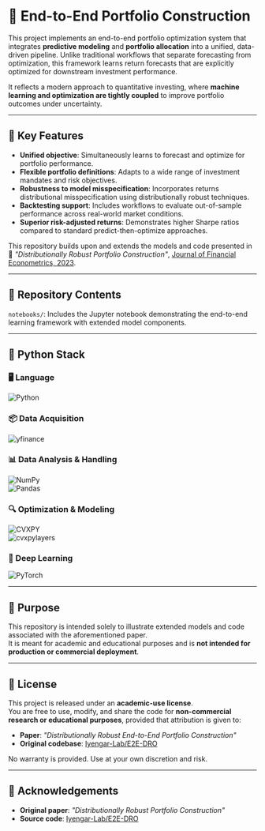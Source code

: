 # 🤖 End-to-End Portfolio Construction

This project implements an end-to-end portfolio optimization system that integrates **predictive modeling** and **portfolio allocation** into a unified, data-driven pipeline. Unlike traditional workflows that separate forecasting from optimization, this framework learns return forecasts that are explicitly optimized for downstream investment performance.

It reflects a modern approach to quantitative investing, where **machine learning and optimization are tightly coupled** to improve portfolio outcomes under uncertainty.

---

## 🌟 Key Features

- **Unified objective**: Simultaneously learns to forecast and optimize for portfolio performance.
- **Flexible portfolio definitions**: Adapts to a wide range of investment mandates and risk objectives.
- **Robustness to model misspecification**: Incorporates returns distributional misspecification using distributionally robust techniques.
- **Backtesting support**: Includes workflows to evaluate out-of-sample performance across real-world market conditions.
- **Superior risk-adjusted returns**: Demonstrates higher Sharpe ratios compared to standard predict-then-optimize approaches.

This repository builds upon and extends the models and code presented in  
📝 *"Distributionally Robust Portfolio Construction"*, [Journal of Financial Econometrics, 2023](https://www.tandfonline.com/doi/full/10.1080/14697688.2023.2236148).

---

## 📁 Repository Contents

`notebooks/`: Includes the Jupyter notebook demonstrating the end-to-end learning framework with extended model components.

---

## 🐍 Python Stack

### 🖥️ Language  
![Python](https://img.shields.io/badge/Python-3776AB?logo=python&logoColor=white)

### 📦 Data Acquisition  
![yfinance](https://img.shields.io/badge/yfinance-003B71?logo=yahoo&logoColor=white)

### 📊 Data Analysis & Handling  
![NumPy](https://img.shields.io/badge/NumPy-013243?logo=numpy&logoColor=white)  
![Pandas](https://img.shields.io/badge/Pandas-150458?logo=pandas&logoColor=white)

### 🔍 Optimization & Modeling  
![CVXPY](https://img.shields.io/badge/CVXPY-34495E?logo=python&logoColor=white)  
![cvxpylayers](https://img.shields.io/badge/CVXPYLayers-2C3E50?logo=python&logoColor=white)

### 🤖 Deep Learning  
![PyTorch](https://img.shields.io/badge/PyTorch-EE4C2C?logo=pytorch&logoColor=white)

---

## 🎯 Purpose

This repository is intended solely to illustrate extended models and code associated with the aforementioned paper.  
It is meant for academic and educational purposes and is **not intended for production or commercial deployment**.

---

## 📄 License

This project is released under an **academic-use license**.  
You are free to use, modify, and share the code for **non-commercial research or educational purposes**, provided that attribution is given to:

- **Paper**: *"Distributionally Robust End-to-End Portfolio Construction"*
- **Original codebase**: [Iyengar-Lab/E2E-DRO](https://github.com/Iyengar-Lab/E2E-DRO)

No warranty is provided. Use at your own discretion and risk.

---

## 🙏 Acknowledgements

- **Original paper**: *"Distributionally Robust Portfolio Construction"*
- **Source code**: [Iyengar-Lab/E2E-DRO](https://github.com/Iyengar-Lab/E2E-DRO)
